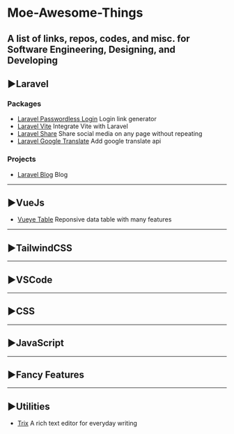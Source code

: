 # Moe-Awesome-Things
**A list of links, repos, codes, and misc. for Software Engineering, Designing, and Developing**
---
## ▶Laravel 
### Packages
- [Laravel Passwordless Login](https://github.com/grosv/laravel-passwordless-login) Login link generator
- [Laravel Vite](https://github.com/innocenzi/laravel-vite) Integrate Vite with Laravel
- [Laravel Share](https://github.com/jorenvh/laravel-share) Share social media on any page without repeating
- [Laravel Google Translate](https://github.com/JoggApp/laravel-google-translate) Add google translate api
### Projects
- [Laravel Blog](https://github.com/guillaumebriday/laravel-blog) Blog
---
## ▶VueJs 
- [Vueye Table](https://github.com/boussadjra/vueye-table) Reponsive data table with many features
---
## ▶TailwindCSS
---
## ▶VSCode
---
## ▶CSS
---
## ▶JavaScript
---
## ▶Fancy Features
---
## ▶Utilities
- [Trix](https://github.com/basecamp/trix) A rich text editor for everyday writing
